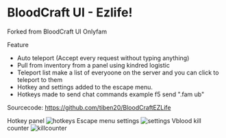 # BloodCraft UI - Ezlife!

Forked from BloodCraft UI Onlyfam

Feature
- Auto teleport (Accept every request without typing anything)
- Pull from inventory from a panel using kindred logistic
- Teleport list make a list of everyoone on the server and you can click to teleport to them
- Hotkey and settings added to the escape menu.
- Hotkeys made to send chat commands example f5 send ".fam ub"


Sourcecode: https://github.com/tiben20/BloodCraftEZLife

Hotkey panel
![hotkeys](https://github.com/user-attachments/assets/eebe828b-14e9-48fc-9384-0450cdc806c7)
Escape menu settings
![settings](https://github.com/user-attachments/assets/5dc671d6-c4a5-451c-8ebe-7a4d508e60ef)
Vblood kill counter
![killcounter](https://github.com/user-attachments/assets/26455fda-7d9f-490e-a578-b6c463532ee1)